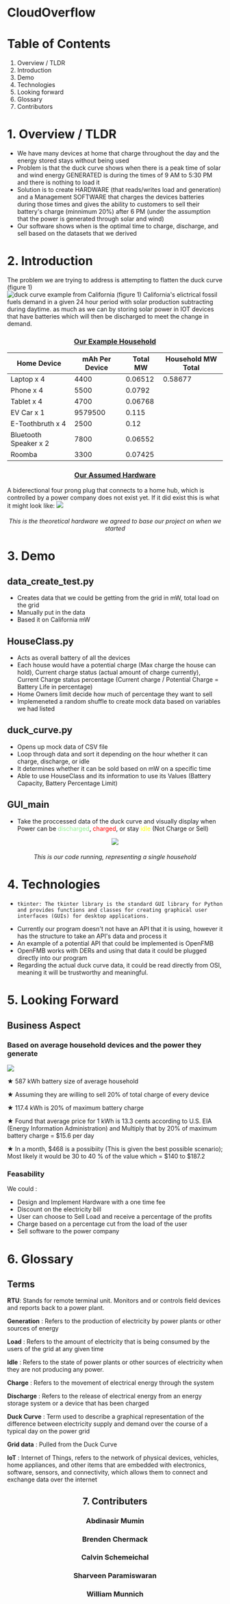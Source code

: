 # CloudOverflow


# Table of Contents
1. Overview / TLDR
2. Introduction
3. Demo 
4. Technologies
5. Looking forward 
6. Glossary
7. Contributors

# 1. Overview / TLDR
- We have many devices at home that charge throughout the day and the energy stored stays without being used
- Problem is that the duck curve shows when there is a peak time of solar and wind energy GENERATED is during the times of 9 AM to 5:30 PM and there is nothing to load it 
- Solution is to create HARDWARE (that reads/writes load and generation) and a Management SOFTWARE that charges the devices batteries during those times and gives the ability to customers to sell their battery's charge  (minnimum 20%) after 6 PM (under the assumption that the power is generated through solar and wind)
- Our software shows when is the optimal time to charge, discharge, and sell based on the datasets that we derived

# 2. Introduction


The problem we are trying to address is attempting to flatten the duck curve (figure 1)  
    ![duck curve example from California](https://www.energy.gov/sites/default/files/styles/full_article_width/public/CAISO_DuckCurve_720_469_80.jpg?itok=-RdWPrjW)
    <h7 align="center">(figure 1) California's elictrical fossil fuels demand in a given 24 hour period with solar production subtracting during daytime.</h7>
as much as we can by storing solar power in IOT devices that have batteries which will then be discharged to meet the change in demand.


<h3 align="center"><u><b>Our Example Household</u></b></h3>

| Home Device          | mAh Per Device|Total MW | Household MW Total|
|----------------------|---------------|---------|-------------------|
| Laptop x 4           | 4400          | 0.06512 | 0.58677           |
| Phone  x 4           | 5500          | 0.0792  | 
| Tablet x 4           | 4700          | 0.06768 |
| EV Car x 1           | 9579500       | 0.115   |
| E-Toothbruth x 4     | 2500          | 0.12    |
| Bluetooth Speaker x 2| 7800          | 0.06552 |
| Roomba               | 3300          | 0.07425 |

<h3 align="center"><u><b>Our Assumed Hardware</u></b></h3>
A biderectional four prong plug that connects to a home hub, which is controlled by a power company does not exist yet. If it did exist this is what it might look like: 
<img src="./readme_resources/plug3oh.jpg">
<h6 align="center"> This is the theoretical hardware we agreed to base our project on when we started</h6>




# 3. Demo


## data_create_test.py 
- Creates data that we could be getting from the grid in mW, total load on the grid
- Manually put in the data
- Based it on California mW 


## HouseClass.py

- Acts as overall battery of all the devices
- Each house would have a potential charge (Max charge the house can hold), Current charge status (actual amount of charge currently), Current Charge status percentage (Current charge / Potential Charge = Battery Life in percentage)
- Home Owners limit decide how much of percentage they want to sell
- Implemeneted a random shuffle to create mock data based on variables we had listed 

## duck_curve.py

- Opens up mock data of CSV file
- Loop through data and sort it depending on the hour whether it can charge, discharge, or idle
- It determines whether it can be sold based on mW on a specific time
- Able to use HouseClass and its information to use its Values (Battery Capacity, Battery Percentage Limit)


## GUI_main

- Take the proccessed data of the duck curve and visually display when Power can be <span style="color:lightgreen">discharged</span>, <span style="color:red">charged</span>, or stay <span style="color:yellow">idle</span> (Not Charge or Sell)


<div style="text-align:center"><img align="center" src="https://cdn.discordapp.com/attachments/1098777198455963779/1099426100549005392/GUIVideo3.GIF">
<h6 align="center">This is our code running, representing a single household</h6>
</div>

# 4. Technologies
-     tkinter: The tkinter library is the standard GUI library for Python and provides functions and classes for creating graphical user interfaces (GUIs) for desktop applications. 
- Currently our program doesn't not have an API that it is using, however it has the structure to take an API's data and process it
- An example of a potential API that could be implemented is OpenFMB 
- OpenFMB works with DERs and using that data it could be plugged directly into our program
- Regarding the actual duck curve data, it could be read directly from OSI, meaning it will be trustworthy and meaningful.


# 5. Looking Forward
## Business Aspect

### Based on average household devices and the power they generate
<img src="https://cdn.discordapp.com/attachments/1098777198455963779/1099115250348986479/EC5F1797-F8C2-43B7-AA02-181D7814EB83.jpg">


<p>&#9733; 587 kWh battery size of average household <p>
<p>&#9733; Assuming they are willing to sell 20% of total charge of every device <p>
<p>&#9733; 117.4 kWh  is 20% of maximum battery charge<p>
<p>&#9733; Found that average price for 1 kWh is 13.3 cents according to U.S. EIA (Energy Information Administration) and Multiply that by 20% of maximum battery charge = &#36;15.6 per day<p>
<p>&#9733; In a month, &#36;468 is a possibiity (This is given the best possible scenario); Most likely it would be 30 to 40 % of the value which = $140 to $187.2 <p>

### **Feasability**

We could : 
- Design and Implement Hardware with a one time fee
- Discount on the electricity bill
- User can choose to Sell Load and receive a percentage of the profits
- Charge based on a percentage cut from the load of the user
- Sell software to the power company






# 6. Glossary
## **Terms**


**RTU**: Stands for remote terminal unit. Monitors and or controls field devices and reports back to a power plant.

**Generation** : Refers to the production of electricity by power plants or other sources of energy

**Load** : Refers to the amount of electricity that is being consumed by the users of the grid at any given time

**Idle** : Refers to the state of power plants or other sources of electricity when they are not producing any power.

**Charge** : Refers to the movement of electrical energy through the system 

**Discharge** : Refers to the release of electrical energy from an energy storage system or a device that has been charged
 
**Duck Curve** : Term used to describe a graphical representation of the difference between electricity supply and demand over the course of a typical day on the power grid

**Grid data** : Pulled from the Duck Curve

**IoT** : Internet of Things, refers to the network of physical devices, vehicles, home appliances, and other items that are embedded with electronics, software, sensors, and connectivity, which allows them to connect and exchange data over the internet


<div style="text-align:center"><h2><b>7. Contributers</b></h>
<h3>Abdinasir Mumin</h3>
<h3>Brenden Chermack</h3>
<h3>Calvin Schemeichal</h3>
<h3>Sharveen Paramiswaran</h3>
<h3>William Munnich</h3>
</div>